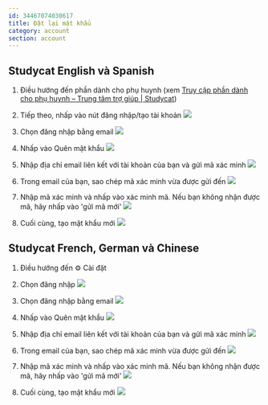 ```yaml
---
id: 34467074030617
title: Đặt lại mật khẩu
category: account
section: account
---
```

## Studycat English và Spanish

1. Điều hướng đến phần dành cho phụ huynh (xem [Truy cập phần dành cho phụ huynh – Trung tâm trợ giúp | Studycat](https://help.studycat.com/hc/en-us/articles/34518228622105/preview/eyJhbGciOiJIUzI1NiJ9.eyJpZCI6MzQ1MTgyMjg2MjIxMDUsImV4cCI6MTcyMDQxMjU1MX0.8DEe5gqzcwGhn9YtGOdFZJbwEjnL1d_JV4GHmWuDeF8))

2. Tiếp theo, nhấp vào nút đăng nhập/tạo tài khoản
![](https://help.studycat.com/hc/article_attachments/34482878992025)

3. Chọn đăng nhập bằng email
![](https://help.studycat.com/hc/article_attachments/34482878995737)

4. Nhấp vào Quên mật khẩu
![](https://help.studycat.com/hc/article_attachments/34469007160729)

5. Nhập địa chỉ email liên kết với tài khoản của bạn và gửi mã xác minh
![](https://help.studycat.com/hc/article_attachments/34469007168281)

6. Trong email của bạn, sao chép mã xác minh vừa được gửi đến
![](https://help.studycat.com/hc/article_attachments/34469007171481)

7. Nhập mã xác minh và nhấp vào xác minh mã. Nếu bạn không nhận được mã, hãy nhấp vào 'gửi mã mới'
![](https://help.studycat.com/hc/article_attachments/34469007173273)

8. Cuối cùng, tạo mật khẩu mới
![](https://help.studycat.com/hc/article_attachments/34469053229337)

## Studycat French, German và Chinese

1. Điều hướng đến ⚙️ Cài đặt

2. Chọn đăng nhập
![](https://help.studycat.com/hc/article_attachments/34482879039257)

3. Chọn đăng nhập bằng email
![](https://help.studycat.com/hc/article_attachments/34482878995737)

4. Nhấp vào Quên mật khẩu
![](https://help.studycat.com/hc/article_attachments/34469007160729)

5. Nhập địa chỉ email liên kết với tài khoản của bạn và gửi mã xác minh
![](https://help.studycat.com/hc/article_attachments/34469007168281)

6. Trong email của bạn, sao chép mã xác minh vừa được gửi đến
![](https://help.studycat.com/hc/article_attachments/34469007171481)

7. Nhập mã xác minh và nhấp vào xác minh mã. Nếu bạn không nhận được mã, hãy nhấp vào 'gửi mã mới'
![](https://help.studycat.com/hc/article_attachments/34469007173273)

8. Cuối cùng, tạo mật khẩu mới
![](https://help.studycat.com/hc/article_attachments/34469053229337)
```